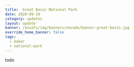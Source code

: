 ```yaml
---
title:  Great Basin National Park
date: 2020-09-19
category: updates
layout: update
banner: /assets/img/banners/nevada/banner-great-basin.jpg
override_home_banner: false
tags:
  - baker
  - national-park
---
```


<div class="insta">
    todo
</div>
